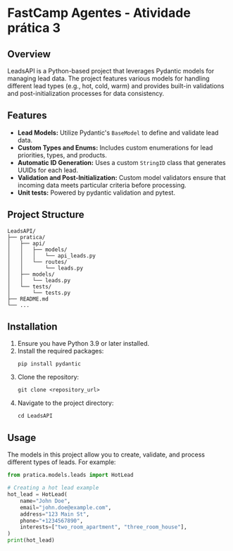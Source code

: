 # FastCamp Agentes - Atividade prática 3 

## Overview

LeadsAPI is a Python-based project that leverages Pydantic models for managing lead data. The project features various models for handling different lead types (e.g., hot, cold, warm) and provides built-in validations and post-initialization processes for data consistency.

## Features

- **Lead Models:** Utilize Pydantic's `BaseModel` to define and validate lead data.
- **Custom Types and Enums:** Includes custom enumerations for lead priorities, types, and products.
- **Automatic ID Generation:** Uses a custom `StringID` class that generates UUIDs for each lead.
- **Validation and Post-Initialization:** Custom model validators ensure that incoming data meets particular criteria before processing.
- **Unit tests:** Powered by pydantic validation and pytest.

## Project Structure

```
LeadsAPI/
├── pratica/
│   ├── api/
│   │   ├── models/
│   │   │   └── api_leads.py
│   │   └── routes/
│   │       └── leads.py
│   ├── models/
│   │   └── leads.py
│   └── tests/
│       └── tests.py
├── README.md
└── ...
```

## Installation

1. Ensure you have Python 3.9 or later installed.
2. Install the required packages:
   ```
   pip install pydantic
   ```
3. Clone the repository:
   ```
   git clone <repository_url>
   ```
4. Navigate to the project directory:
   ```
   cd LeadsAPI
   ```

## Usage

The models in this project allow you to create, validate, and process different types of leads. For example:
```python
from pratica.models.leads import HotLead

# Creating a hot lead example
hot_lead = HotLead(
    name="John Doe",
    email="john.doe@example.com",
    address="123 Main St",
    phone="+1234567890",
    interests=["two_room_apartment", "three_room_house"],
)
print(hot_lead)
```
